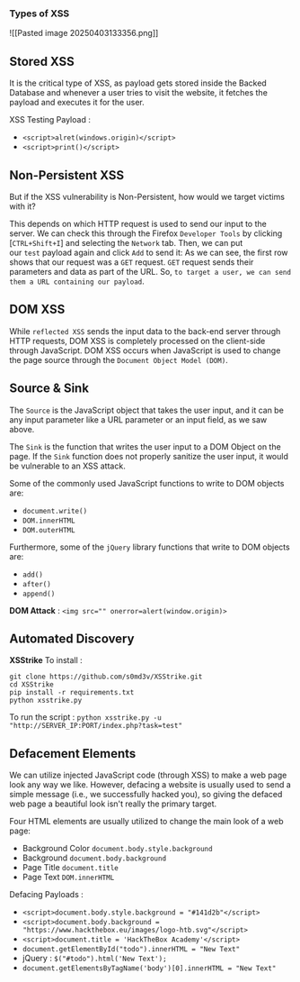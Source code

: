 ### Types of XSS
![[Pasted image 20250403133356.png]]

## Stored XSS
It is the critical type of XSS, as payload gets stored inside the Backed Database and whenever a user tries to visit the website, it fetches the payload and executes it for the user.

XSS Testing Payload :  
- `<script>alret(windows.origin)</script>`
- `<script>print()</script>`

## Non-Persistent XSS
But if the XSS vulnerability is Non-Persistent, how would we target victims with it?

This depends on which HTTP request is used to send our input to the server. We can check this through the Firefox `Developer Tools` by clicking [`CTRL+Shift+I`] and selecting the `Network` tab. Then, we can put our `test` payload again and click `Add` to send it:
As we can see, the first row shows that our request was a `GET` request. `GET` request sends their parameters and data as part of the URL. So, `to target a user, we can send them a URL containing our payload`.

## DOM XSS
While `reflected XSS` sends the input data to the back-end server through HTTP requests, DOM XSS is completely processed on the client-side through JavaScript. DOM XSS occurs when JavaScript is used to change the page source through the `Document Object Model (DOM)`.

## Source & Sink
The `Source` is the JavaScript object that takes the user input, and it can be any input parameter like a URL parameter or an input field, as we saw above.

The `Sink` is the function that writes the user input to a DOM Object on the page. If the `Sink` function does not properly sanitize the user input, it would be vulnerable to an XSS attack.

Some of the commonly used JavaScript functions to write to DOM objects are:
- `document.write()`
- `DOM.innerHTML`
- `DOM.outerHTML`

Furthermore, some of the `jQuery` library functions that write to DOM objects are:
- `add()`
- `after()`
- `append()`

**DOM Attack** :  `<img src="" onerror=alert(window.origin)>`

## Automated Discovery
**XSStrike**
To install : 
```
git clone https://github.com/s0md3v/XSStrike.git
cd XSStrike
pip install -r requirements.txt
python xsstrike.py
```

To run the script : `python xsstrike.py -u "http://SERVER_IP:PORT/index.php?task=test"`

## Defacement Elements

We can utilize injected JavaScript code (through XSS) to make a web page look any way we like. However, defacing a website is usually used to send a simple message (i.e., we successfully hacked you), so giving the defaced web page a beautiful look isn't really the primary target.

Four HTML elements are usually utilized to change the main look of a web page:

- Background Color `document.body.style.background`
- Background `document.body.background`
- Page Title `document.title`
- Page Text `DOM.innerHTML`

Defacing Payloads : 
- `<script>document.body.style.background = "#141d2b"</script>`
- `<script>document.body.background = "https://www.hackthebox.eu/images/logo-htb.svg"</script>`
- `<script>document.title = 'HackTheBox Academy'</script>`
- `document.getElementById("todo").innerHTML = "New Text"`
- jQuery : `$("#todo").html('New Text');`
- `document.getElementsByTagName('body')[0].innerHTML = "New Text"`
